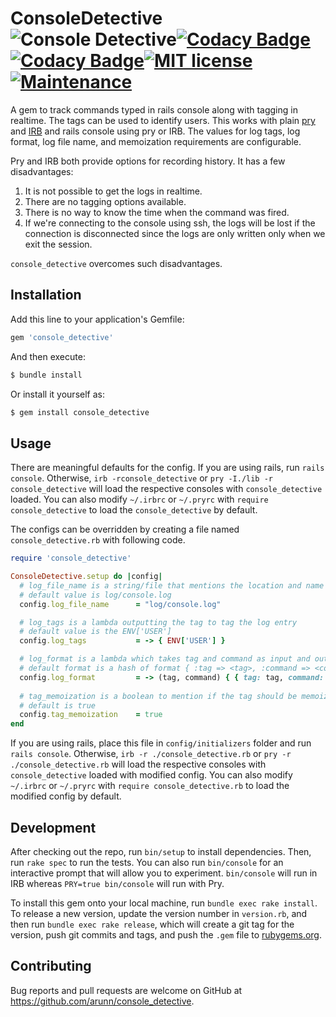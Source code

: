 # ConsoleDetective ![Console Detective](https://github.com/arunn/console_detective/actions/workflows/ci.yml/badge.svg)[![Codacy Badge](https://app.codacy.com/project/badge/Grade/7fabacab5ff445248655e1b9b35f1aef)](https://www.codacy.com?utm_source=github.com&amp;utm_medium=referral&amp;utm_content=arunn/console_detective&amp;utm_campaign=Badge_Grade)[![Codacy Badge](https://app.codacy.com/project/badge/Coverage/7fabacab5ff445248655e1b9b35f1aef)](https://www.codacy.com?utm_source=github.com&utm_medium=referral&utm_content=arunn/console_detective&utm_campaign=Badge_Coverage)[![MIT license](https://img.shields.io/badge/License-MIT-blue.svg)](https://lbesson.mit-license.org/)[![Maintenance](https://img.shields.io/badge/Maintained%3F-yes-green.svg)](https://github.com/arunn/console_detective/graphs/commit-activity)

A gem to track commands typed in rails console along with tagging in realtime. The tags can be used to identify users. This works with plain [pry](https://github.com/pry/pry) and [IRB](https://github.com/ruby/ruby/tree/master/lib/irb) and rails console using pry or IRB. The values for log tags, log format, log file name, and memoization requirements are configurable. 

Pry and IRB both provide options for recording history. It has a few disadvantages:

1. It is not possible to get the logs in realtime.
2. There are no tagging options available.
3. There is no way to know the time when the command was fired. 
4. If we're connecting to the console using ssh, the logs will be lost if the connection is disconnected since the logs are only written only when we exit the session. 

`console_detective` overcomes such disadvantages.
## Installation

Add this line to your application's Gemfile:

~~~~~ruby
gem 'console_detective'
~~~~~

And then execute:

~~~~~sh
$ bundle install
~~~~~

Or install it yourself as:
~~~~~sh
$ gem install console_detective
~~~~~
## Usage

There are meaningful defaults for the config. If you are using rails, run `rails console`. Otherwise, `irb -rconsole_detective` or `pry -I./lib -r console_detective` will load the respective consoles with `console_detective` loaded. You can also modify `~/.irbrc` or `~/.pryrc` with `require console_detective` to load the `console_detective` by default.


The configs can be overridden by creating a file named `console_detective.rb` with following code.

~~~ruby
require 'console_detective'

ConsoleDetective.setup do |config|
  # log_file_name is a string/file that mentions the location and name of the file where log will be written.
  # default value is log/console.log
  config.log_file_name      = "log/console.log"

  # log_tags is a lambda outputting the tag to tag the log entry
  # default value is the ENV['USER']
  config.log_tags           = -> { ENV['USER'] }

  # log_format is a lambda which takes tag and command as input and outputs the format in which the log will be entered in the log file
  # default format is a hash of format { :tag => <tag>, :command => <command> }
  config.log_format         = -> (tag, command) { { tag: tag, command: command } }
  
  # tag_memoization is a boolean to mention if the tag should be memoized or not.
  # default is true
  config.tag_memoization    = true
end
~~~

If you are using rails, place this file in `config/initializers` folder and run `rails console`. Otherwise, `irb -r ./console_detective.rb` or `pry -r ./console_detective.rb` will load the respective consoles with `console_detective` loaded with modified config. You can also modify `~/.irbrc` or `~/.pryrc` with `require console_detective.rb` to load the modified config by default.

## Development

After checking out the repo, run `bin/setup` to install dependencies. Then, run `rake spec` to run the tests. You can also run `bin/console` for an interactive prompt that will allow you to experiment. `bin/console` will run in IRB whereas `PRY=true bin/console` will run with Pry. 

To install this gem onto your local machine, run `bundle exec rake install`. To release a new version, update the version number in `version.rb`, and then run `bundle exec rake release`, which will create a git tag for the version, push git commits and tags, and push the `.gem` file to [rubygems.org](https://rubygems.org).

## Contributing

Bug reports and pull requests are welcome on GitHub at https://github.com/arunn/console_detective.
